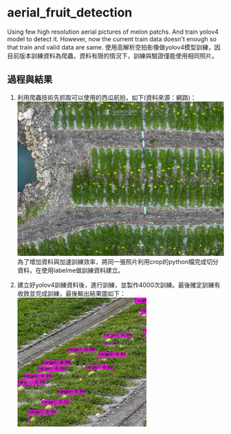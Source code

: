 # aerial_fruit_detection
Using few high resolution aerial pictures of melon patchs. And train yolov4 model to detect it. However, now the current train data doesn't enough so that train and valid data are same.
使用高解析空拍影像做yolov4模型訓練，因目前版本訓練資料為爬蟲，資料有限的情況下，訓練與驗證僅能使用相同照片。

## 過程與結果

1. 利用爬蟲技術先抓取可以使用的西瓜航拍，如下(資料來源：網路)：
![image](https://github.com/j953302/aerial_fruit_detection/blob/main/downloads/33322775458_e7a3373121_o.jpg)
為了增加資料與加速訓練效率，將同一張照片利用crop的python檔完成切分資料，在使用labelme做訓練資料建立。

2. 建立好yolov4訓練資料後，進行訓練，並製作4000次訓練。最後確定訓練有收斂並完成訓練，最後輸出結果圖如下：
![image](https://github.com/j953302/aerial_fruit_detection/blob/main/melon_result/6.jpg)
